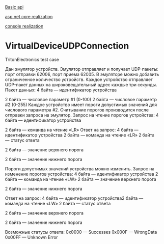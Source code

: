 [Basic api](VirtualDeviceUDPAPI)

[asp net core realization](VirtualDeviceUDPWeb)

[console realization](test2020)

# VirtualDeviceUDPConnection
TritonElectronics test case

Дан эмулятор устройств. Эмулятор отправляет и получает UDP-пакеты: порт
отправки 62006, порт приема 62005. В эмуляторе можно добавить ограниченное
количество устройств. Каждое устройство отправляет UDP-пакет данных на
широковещательный адрес каждые три секунды.
Пакет данных:
4 байта — идентификатор устройства

2 байта — числовое параметр #1 (0-100)
2 байта — числовое параметр #2 (0-255)
	 Каждое устройство имеет пороги допустимых значений для числового
параметра #2. Считывание порогов производится после отправки запроса на
эмулятор.
Запрос на чтение порогов устройства:
4 байта — идентификатор устройства

2 байта — команда на чтение «LR»
Ответ на запрос:
4 байта — идентификатор устройства
2 байта — команда на чтение «LR»
2 байта — статус ответа

2 байта — значение верхнего порога

2 байта — значение нижнего порога

Пороги допустимых значений устройства можно изменить.
Запрос на изменение порогов устройства:
4 байта — идентификатор устройства
2 байта — команда на чтение «LW»
2 байта — значение верхнего порога

2 байта — значение нижнего порога

Ответ на запрос:
4 байта — идентификатор устройства2 байта — команда на чтение «LW»
2 байта — статус ответа

2 байта — значение верхнего порога

2 байта — значение нижнего порога

Возможные статусы ответа:
0x0000 — Successes
0x000F — WrongData
0x00FF — Unknown Error
